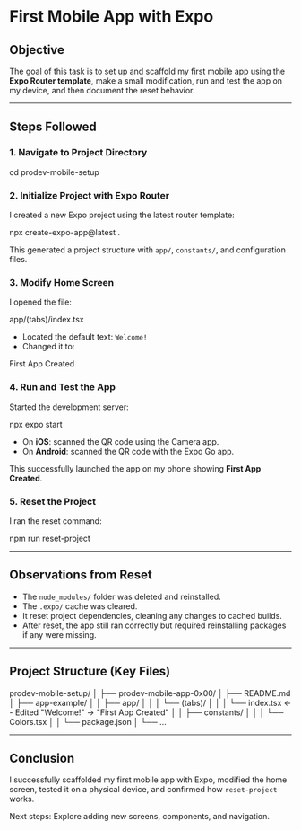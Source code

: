 # First Mobile App with Expo

## Objective

The goal of this task is to set up and scaffold my first mobile app using the **Expo Router template**, make a small modification, run and test the app on my device, and then document the reset behavior.

---

## Steps Followed

### 1. Navigate to Project Directory

cd prodev-mobile-setup

### 2. Initialize Project with Expo Router

I created a new Expo project using the latest router template:

npx create-expo-app@latest .

This generated a project structure with `app/`, `constants/`, and configuration files.

### 3. Modify Home Screen

I opened the file:

app/(tabs)/index.tsx

- Located the default text: `Welcome!`
- Changed it to:

<Text style={styles.title}>First App Created</Text>

### 4. Run and Test the App

Started the development server:

npx expo start

- On **iOS**: scanned the QR code using the Camera app.
- On **Android**: scanned the QR code with the Expo Go app.

This successfully launched the app on my phone showing **First App Created**.

### 5. Reset the Project

I ran the reset command:

npm run reset-project

---

## Observations from Reset

- The `node_modules/` folder was deleted and reinstalled.
- The `.expo/` cache was cleared.
- It reset project dependencies, cleaning any changes to cached builds.
- After reset, the app still ran correctly but required reinstalling packages if any were missing.

---

## Project Structure (Key Files)

prodev-mobile-setup/
│
├── prodev-mobile-app-0x00/
│ ├── README.md
│ ├── app-example/
│ │ ├── app/
│ │ │ └── (tabs)/
│ │ │ └── index.tsx <-- Edited "Welcome!" → "First App Created"
│ │ ├── constants/
│ │ │ └── Colors.tsx
│ │ └── package.json
│ └── ...

---

## Conclusion

I successfully scaffolded my first mobile app with Expo, modified the home screen, tested it on a physical device, and confirmed how `reset-project` works.

Next steps: Explore adding new screens, components, and navigation.
